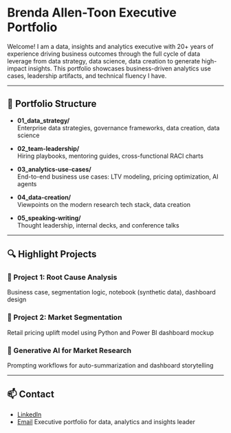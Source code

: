 # Brenda Allen-Toon Executive Portfolio

Welcome! I am a data, insights and analytics executive with 20+ years of experience driving business outcomes through the full cycle of data leverage from data strategy, data science, data creation to generate high-impact insights. This portfolio showcases business-driven analytics use cases, leadership artifacts, and technical fluency I have. 

---

## 🔷 Portfolio Structure

- **01_data_strategy/**  
  Enterprise data strategies, governance frameworks, data creation, data science

- **02_team-leadership/**  
  Hiring playbooks, mentoring guides, cross-functional RACI charts

- **03_analytics-use-cases/**  
  End-to-end business use cases: LTV modeling, pricing optimization, AI agents

- **04_data-creation/**  
  Viewpoints on the modern research tech stack, data creation

- **05_speaking-writing/**  
  Thought leadership, internal decks, and conference talks

---

## 🔍 Highlight Projects

### 🧠 Project 1: Root Cause Analysis
Business case, segmentation logic, notebook (synthetic data), dashboard design

### 🛒 Project 2: Market Segmentation
Retail pricing uplift model using Python and Power BI dashboard mockup

### 🤖 Generative AI for Market Research
Prompting workflows for auto-summarization and dashboard storytelling

---

## 📫 Contact

- [LinkedIn](https://linkedin.com/in/brenda.allen-toon/mmr)
- [Email](mailto:brenda12xu@email.com)
Executive portfolio for data, analytics and insights leader

